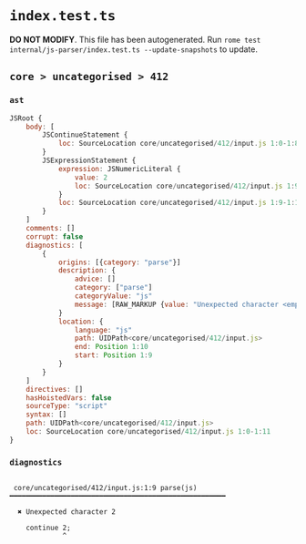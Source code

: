 # `index.test.ts`

**DO NOT MODIFY**. This file has been autogenerated. Run `rome test internal/js-parser/index.test.ts --update-snapshots` to update.

## `core > uncategorised > 412`

### `ast`

```javascript
JSRoot {
	body: [
		JSContinueStatement {
			loc: SourceLocation core/uncategorised/412/input.js 1:0-1:8
		}
		JSExpressionStatement {
			expression: JSNumericLiteral {
				value: 2
				loc: SourceLocation core/uncategorised/412/input.js 1:9-1:10
			}
			loc: SourceLocation core/uncategorised/412/input.js 1:9-1:11
		}
	]
	comments: []
	corrupt: false
	diagnostics: [
		{
			origins: [{category: "parse"}]
			description: {
				advice: []
				category: ["parse"]
				categoryValue: "js"
				message: [RAW_MARKUP {value: "Unexpected character <emphasis>"}, "2", RAW_MARKUP {value: "</emphasis>"}]
			}
			location: {
				language: "js"
				path: UIDPath<core/uncategorised/412/input.js>
				end: Position 1:10
				start: Position 1:9
			}
		}
	]
	directives: []
	hasHoistedVars: false
	sourceType: "script"
	syntax: []
	path: UIDPath<core/uncategorised/412/input.js>
	loc: SourceLocation core/uncategorised/412/input.js 1:0-1:11
}
```

### `diagnostics`

```

 core/uncategorised/412/input.js:1:9 parse(js) ━━━━━━━━━━━━━━━━━━━━━━━━━━━━━━━━━━━━━━━━━━━━━━━━━━━━━

  ✖ Unexpected character 2

    continue 2;
             ^


```

